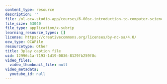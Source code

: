 ```yaml
---
content_type: resource
description: ''
file: /ol-ocw-studio-app/courses/6-00sc-introduction-to-computer-science-and-programming-spring-2011/12996c1a71931d1900368129fb259f8c_Iu4xTLKcbPo.srt
file_size: 53040
file_type: application/x-subrip
learning_resource_types: []
license: https://creativecommons.org/licenses/by-nc-sa/4.0/
ocw_type: OCWFile
resourcetype: Other
title: 3play caption file
uid: 12996c1a-7193-1d19-0036-8129fb259f8c
video_files:
  video_thumbnail_file: null
video_metadata:
  youtube_id: null
---
```

